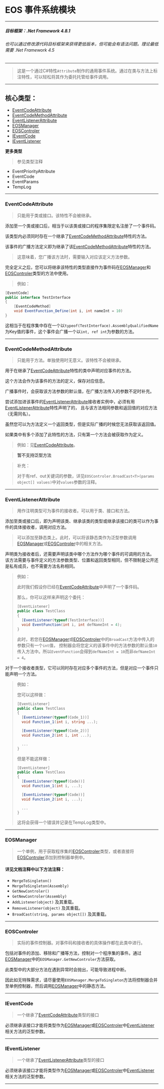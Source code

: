 ﻿# **EOS 事件系统模块**
***
##### ***目标框架：.Net Framework 4.8.1***

###### 也可以通过修改源代码目标框架来获得更低版本，但可能会有语法问题。理论最低需要 .Net Framework 4.5

***
>这是一个通过C#特性```Attribute```制作的通用事件系统。通过在类与方法上标注特性，可以轻松将其作为委托托管给事件调用。
***
## **核心类型：**

- [EventCodeAttribute](#eventcodeattribute)
- [EventCodeMethodAttribute](#eventcodemethodattribute)
- [EventListenerAttribute](#eventlistenerattribute)
- [EOSManager](#eosmanager)
- [EOSControler](#eoscontroler)
- [IEventCode](#ieventcode)
- [IEventListener](#ieventlistener)

**更多类型**

>参见类型注释
- EventPriorityAttribute
- EventCode
- EventParams
- TempLog

***

### EventCodeAttribute

>只能用于类或接口。该特性不会被继承。

添加至一个类或接口后，相当于以该类或接口的程序集限定名注册了一个事件码。

该类型内必须同时存在一个继承了[EventCodeMethodAttribute](#eventcodemethodattribute)特性的方法。

该事件的广播方法定义即为继承了该[EventCodeMethodAttribute](#eventcodemethodattribute)特性的方法。

>这意味着，您广播该方法时，需要输入对应该定义方法参数。

完全定义之后，您可以将继承该特性的类型直接作为事件码在[EOSManager](#eosmanager)和[EOSControler](#eoscontroler)类型的方法中使用。

><span id="eventcodeattributeexample">例如</span>：
```C#
[EventCode]
public interface TestInterface
{
	[EventCodeMethod]
	void EventFunction_Define(int i, int nameInt = 10)
}
```
这相当于在程序集中存在一个以```typeof(TestInterface).AssemblyQualifiedName```为Key值的事件，这个事件会广播一个以```int, ref int```为参数的方法。

***

### EventCodeMethodAttribute

>只能用于方法。单独使用时无意义。该特性不会被继承。

用于在继承了[EventCodeAttribute](#eventcodeattribute)特性的类中声明对应事件的方法。

这个方法会作为该事件的方法的定义，保存对应信息。

广播事件时，会获取该方法参数的默认值，在广播方法传入的参数不足时补充。

尝试添加进该事件的[EventListenerAttribute](#eventlistenerattribute)接收者实例中，必须有用[EventListenerAttribute](#eventlistenerattribute)特性声明了的，
且与该方法相同参数和返回值的对应方法（无需同名）。

虽然您可以为方法定义一个返回类型，但是实际广播的时候您无法获取该返回值。

如果类中有多个添加了此特性的方法，只有第一个方法会被获取作为定义。

>例如：见[EventCodeAttribute](#eventcodeattributeexample)。

> **暂不支持泛型方法**

> 补充：
>
> 对于有ref、out关键词的参数，详见```EOSControler.BroadCast<T>(params object[] values)```中对```values```参数的注释。

***

### EventListenerAttribute

>用作注明类型可为事件的接收者。可以用于类、接口和方法。

添加至类或接口后，即为声明该类、继承该类的类型或继承该接口的类可以作为事件的具体接收者，调用对应方法。

>可以添加至静态类上。此时，可以将该静态类作为泛型参数调用[EOSManager](#eosmanager)或[EOSControler](#eoscontroler)中的相关方法。

声明类为接收者后，还需要声明该类中哪个方法作为哪个事件的可调用的方法。
该方法需要与事件定义的方法参数类型、位置和返回类型相同，但不限制是公开还是私有成员，也不需要方法名称相同。

>例如：
>
>此时我们假设你已经在[EventCodeAttribute](#eventcodeattributeexample)中声明了一个事件码。
>
>那么，你可以这样来声明这个委托：
>```C#
>[EventListener]
>public class TestClass
>{
>	[EventListener(typeof(TestInterface))]
>	void EventFunction(int i, int defNameInt = 4);
>}
>```
>此时，若您在[EOSManager](#eosmanager)或[EOSControler](#eoscontroler)中的```BroadCast```方法中传入的参数只有一个```int```值，
控制器会将您定义的该事件中的方法参数的默认值```10```传入方法中。所以```EventFunction```会得到```defNameInt = 10```而非```defNameInt = 4```。

对于一个接收者类型，它可以同时存在对应多个事件的方法，但是对应一个事件只能声明一个方法。

>例如：
>
>您可以这样做：
>
>```C#
>[EventListener]
>public class TestClass
>{
>	[EventListener(typeof(Code_1))]
>	void Function_1(int i, string ...);
>
>	[EventListener(typeof(Code_2))]
>	void Function_2(int i, int ...);
>
>	...
>}
>```
>但是不能这样做：
>```C#
>[EventListener]
>public class TestClass
>{
>	[EventListener(typeof(Code))]
>	void Function_1(int i, ...);
>
>	[EventListener(typeof(Code))]
>	void Function_2(int i, ...);
>
>	...
>}
>```
>这将会获得一个错误并记录在TempLog类型中。
>
>


***

### EOSManager

>一个单例，用于获取程序集的[EOSControler](#eoscontroler)类型，或者直接将[EOSControler](#eoscontroler)添加到控制器单例中。

#### 详见文档注释中以下方法注释：

- ```MergeToSingleton()```
- ```MergeToSingleton(Assembly)```
- ```GetNewControler()```
- ```GetNewControler(Assembly)```
- ```AddListener(object)``` 及其重载。
- ```RemoveListener(object)``` 及其重载。
- ```BroadCast(string, params object[])``` 及其重载。


***

### EOSControler

>实际的事件控制器。对事件码和接收者的具体操作都在此类中进行。

包括对事件的添加、移除和广播等方法，控制对一个程序集的事件。通过[EOSManager](#eosmanager)中的```EOSManager.GetNewControler```方法获取。

此类型中的大部分方法在遇到异常时会抛出，可能导致进程中断。

因此如无特殊需求，请尽量使用```EOSManager.MergeToSingleton```方法将控制器合并至单例控制器，然后调用[EOSManager](#eosmanager)中的静态方法。

***

### IEventCode

>一个继承了[EventCodeAttribute](#eventcodeattribute)类型的接口

必须继承该接口才能将类型作为[EOSManager](#eosmanager)或[EOSControler](#eoscontroler)中[EventListener](#eventlistenerattribute)相关方法的泛型参数。

***

### IEventListener

>一个继承了[EventListenerAttribute](#eventlistenerattribute)类型的接口

必须继承该接口才能将类型作为[EOSManager](#eosmanager)或[EOSControler](#eoscontroler)中[EventListener](#eventlistenerattribute)相关方法的泛型参数。

***